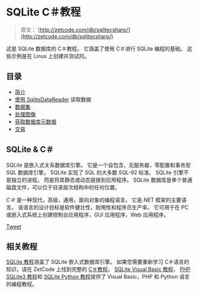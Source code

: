 # SQLite C＃教程

> 原文： [http://zetcode.com/db/sqlitecsharp/](http://zetcode.com/db/sqlitecsharp/)

这是 SQLite 数据库的 C＃教程。 它涵盖了使用 C＃进行 SQLite 编程的基础。 这些示例是在 Linux 上创建并测试的。

## 目录

<nav>

*   [简介](intro/)
*   [使用 SqliteDataReader](read/) 读取数据
*   [数据集](dataset/)
*   [处理图像](images/)
*   [获取数据库元数据](meta/)
*   [交易](trans/)

</nav>

## SQLite & C＃

_SQLite_ 是嵌入式关系数据库引擎。 它是一个自包含，无服务器，零配置和事务型 SQL 数据库引擎。 SQLite 实现了 SQL 的大多数 SQL-92 标准。 SQLite 引擎不是独立的进程。 而是将其静态或动态链接到应用程序。 SQLite 数据库是单个普通磁盘文件，可以位于目录层次结构中的任何位置。

_C＃_ 是一种现代，高级，通用，面向对象的编程语言。 它是.NET 框架的主要语言。 该语言的设计目标是软件健壮性，耐用性和程序员生产率。 它可用于在 PC 或嵌入式系统上创建控制台应用程序，GUI 应用程序，Web 应用程序。

[Tweet](https://twitter.com/share) 

## 相关教程

[SQLite 教程](/db/sqlite/)涵盖了 SQLite 嵌入式数据库引擎。 如果您需要重新学习 C＃语言的知识，请在 ZetCode 上找到完整的 [C＃教程](/lang/csharp/)。 [SQLite Visual Basic 教程](/db/sqlitevb/)， [PHP SQLite3 教程](/php/sqlite3/)和 [SQLite Python 教程](/db/sqlitepythontutorial/)提供了 Visual Basic，PHP 和 Python 语言的编程教程。